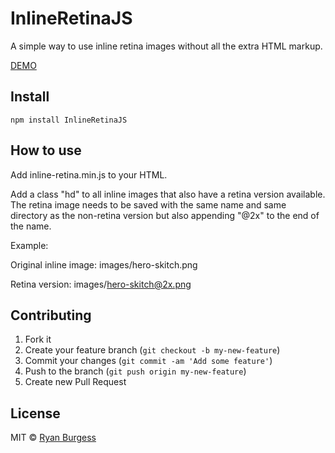 InlineRetinaJS
==============

A simple way to use inline retina images without all the extra HTML markup.

[DEMO](http://htmlpreview.github.io/?https://github.com/ryanburgess/InlineRetinaJS/master/index.html)

## Install
	npm install InlineRetinaJS


## How to use

Add inline-retina.min.js to your HTML.

Add a class "hd" to all inline images that also have a retina version available. The retina image needs to be saved with the same name and same directory as the non-retina version but also appending "@2x" to the end of the name.

Example:

Original inline image: images/hero-skitch.png

Retina version: images/hero-skitch@2x.png

## Contributing

1. Fork it
2. Create your feature branch (`git checkout -b my-new-feature`)
3. Commit your changes (`git commit -am 'Add some feature'`)
4. Push to the branch (`git push origin my-new-feature`)
5. Create new Pull Request

## License
MIT © [Ryan Burgess](http://github.com/ryanburgess)